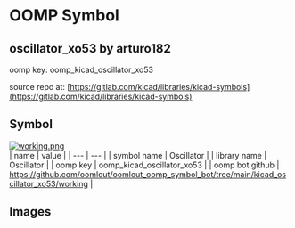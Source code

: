 # OOMP Symbol  
## oscillator_xo53  by arturo182  
  
oomp key: oomp_kicad_oscillator_xo53  
  
source repo at: [https://gitlab.com/kicad/libraries/kicad-symbols](https://gitlab.com/kicad/libraries/kicad-symbols)  
## Symbol  
  
[![working.png](working_600.png)](working.png)  
| name | value | 
| --- | --- | 
| symbol name | Oscillator | 
| library name | Oscillator | 
| oomp key | oomp_kicad_oscillator_xo53 | 
| oomp bot github | https://github.com/oomlout/oomlout_oomp_symbol_bot/tree/main/kicad_oscillator_xo53/working | 
## Images  
